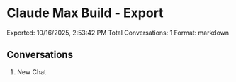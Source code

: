 # Claude Max Build - Export

Exported: 10/16/2025, 2:53:42 PM
Total Conversations: 1
Format: markdown

## Conversations

1. New Chat